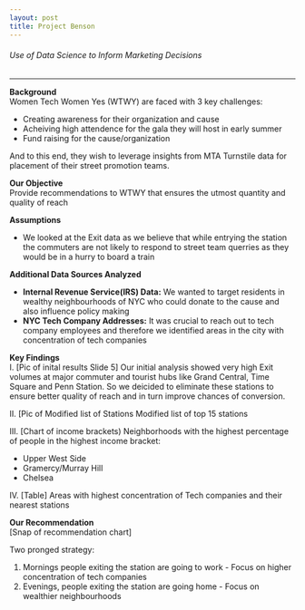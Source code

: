 ```yaml
---
layout: post
title: Project Benson
---
```

###### Use of Data Science to Inform Marketing Decisions
---



**Background**  
Women Tech Women Yes (WTWY) are faced with 3 key challenges:  
  * Creating awareness for their organization and cause
  * Acheiving high attendence for the gala they will host in early summer
  * Fund raising for the cause/organization  

And to this end, they wish to leverage insights from MTA Turnstile data for placement of their street promotion teams.    


**Our Objective**   
Provide recommendations to WTWY that ensures the utmost quantity and quality of reach


**Assumptions**
* We looked at the Exit data as we believe that while entrying the station the commuters are not likely to respond to street team querries as they would be in a hurry to board a train


**Additional Data Sources Analyzed**
* **Internal Revenue Service(IRS) Data:** We wanted to target residents in wealthy neighbourhoods of NYC who could donate to the cause and also influence policy making  
* **NYC Tech Company Addresses:** It was crucial to reach out to tech company employees and therefore we identified areas in the city with concentration of tech companies 


**Key Findings**  
I.
[Pic of inital results Slide 5]
Our initial analysis showed very high Exit volumes at major commuter and tourist hubs like Grand Central, Time Square and Penn Station. So we deicided to eliminate these stations to ensure better quality of reach and in turn improve chances of conversion.

II.
[Pic of Modified list of Stations
Modified list of top 15 stations 

III.
[Chart of income brackets)
Neighborhoods with the highest percentage of people in the highest income bracket:
 * Upper West Side
 * Gramercy/Murray Hill
 * Chelsea
 
 IV.
 [Table]
 Areas with highest concentration of Tech companies and their nearest stations
 
 **Our Recommendation**  
 [Snap of recommendation chart]
 
 Two pronged strategy:
 1. Mornings people exiting the station are going to work - Focus on higher concentration of tech companies
 2. Evenings, people exiting the station are going home - Focus on wealthier neighbourhoods
 


